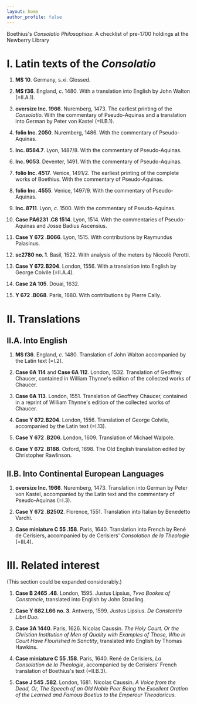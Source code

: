 ```yaml
---
layout: home
author_profile: false
---
```


Boethius's *Consolatio Philosophiae*: A checklist of pre-1700 holdings at the Newberry Library

# I. Latin texts of the *Consolatio*

1. **MS 10**. 
Germany, s.xi.
Glossed.

2. **MS f36**. 
England, *c*. 1480.
With a translation into English by John Walton (=II.A.1).

3. **oversize Inc. 1966**. 
Nuremberg, 1473.
The earliest printing of the *Consolatio*.
With the commentary of Pseudo-Aquinas and a translation into German by Peter von Kastel (=II.B.1).

4. **folio Inc. 2050**. 
Nuremberg, 1486.
With the commentary of Pseudo-Aquinas.

5. **Inc. 8584.7**. 
Lyon, 1487/8.
With the commentary of Pseudo-Aquinas.

6. **Inc. 9053**. 
Deventer, 1491.
With the commentary of Pseudo-Aquinas.

7. **folio Inc. 4517**. 
Venice, 1491/2.
The earliest printing of the complete works of Boethius.
With the commentary of Pseudo-Aquinas.

8. **folio Inc. 4555**. 
Venice, 1497/9.
With the commentary of Pseudo-Aquinas.

9. **Inc. 8711**. 
Lyon, *c*. 1500.
With the commentary of Pseudo-Aquinas.

10. **Case PA6231 .C8 1514**. 
Lyon, 1514.
With the commentaries of Pseudo-Aquinas and Josse Badius Ascensius.

11. **Case Y 672 .B066**. 
Lyon, 1515.
With contributions by Raymundus Palasinus. 

12. **sc2780 no. 1**. 
Basil, 1522.
With analysis of the meters by Niccolò Perotti.

4. **Case Y 672.B204**.
London, 1556.
With a translation into English by George Colvile (=II.A.4). 

13. **Case 2A 105**.
Douai, 1632.

14. **Y 672 .B068**.
Paris, 1680. 
With contributions by Pierre Cally.

# II. Translations
## II.A. Into English

1. **MS f36**. 
England, *c*. 1480.
Translation of John Walton accompanied by the Latin text (=I.2).

2. **Case 6A 114** and **Case 6A 112**.
London, 1532.
Translation of Geoffrey Chaucer, contained in William Thynne's edition of the collected works of Chaucer.

3. **Case 6A 113**.
London, 1551.
Translation of Geoffrey Chaucer, contained in a reprint of William Thynne's edition of the collected works of Chaucer. 

4. **Case Y 672.B204**.
London, 1556.
Translation of George Colvile, accompanied by the Latin text (=I.13). 

5. **Case Y 672 .B206**.
London, 1609. 
Translation of Michael Walpole. 

6. **Case Y 672 .B188**.
Oxford, 1698.
The Old English translation edited by Christopher Rawlinson.

## II.B. Into Continental European Languages

1. **oversize Inc. 1966**. 
Nuremberg, 1473.
Translation into German by Peter von Kastel, accompanied by the Latin text and the commentary of Pseudo-Aquinas (=I.3).

2. **Case Y 672 .B2502**.
Florence, 1551. 
Translation into Italian by Benedetto Varchi. 

3. **Case miniature C 55 .158**.
Paris, 1640. 
Translation into French by René de Cerisiers, accompanied by de Cerisiers' *Consolation de la Theologie* (=III.4). 

# III. Related interest
(This section could be expanded considerably.)

1. **Case B 2465 .48**.
London, 1595. 
Justus Lipsius, *Tvvo Bookes of Constancie*, translated into English by John Stradling. 

2. **Case Y 682.L66 no. 3**.
Antwerp, 1599. 
Justus Lipsius. *De Constantia Libri Duo*. 

3. **Case 3A 1440**.
Paris, 1626. 
Nicolas Caussin. 
*The Holy Court. Or the Christian Institution of Men of Quality with Examples of Those, Who in Court Have Flourished in Sanctity*, translated into English by Thomas Hawkins. 

4. **Case miniature C 55 .158**.
Paris, 1640.
René de Cerisiers, *La Consolation de la Theologie*, accompanied by de Cerisiers' French translation of Boethius's text (=II.B.3). 

4. **Case J 545 .582**.
London, 1681.
Nicolas Caussin.
*A Voice from the Dead, Or, The Speech of an Old Noble Peer Being the Excellent Oration of the Learned and Famous Boetius to the Emperour Theodoricus*.